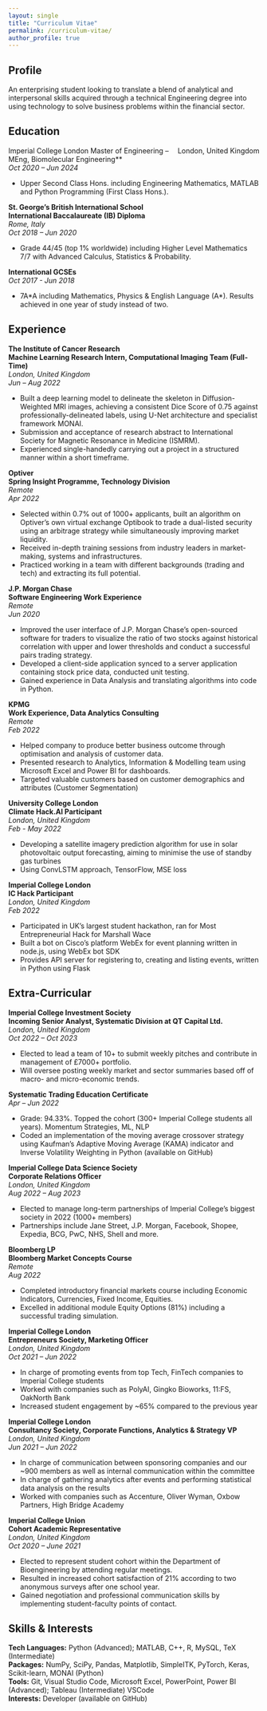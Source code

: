 ```yaml
---
layout: single
title: "Curriculum Vitae"
permalink: /curriculum-vitae/
author_profile: true
---
```


## Profile
An enterprising student looking to translate a blend of analytical and interpersonal skills acquired through a technical Engineering degree into using technology to solve business problems within the financial sector. 

## Education 
Imperial College London <span style="float:right;">London, United Kingdom</span>
Master of Engineering – MEng, Biomolecular Engineering**    
*Oct 2020 – Jun 2024*  
* Upper Second Class Hons. including Engineering Mathematics, MATLAB and Python Programming (First Class Hons.).

**St. George’s British International School  
International Baccalaureate (IB) Diploma**  
*Rome, Italy  
Oct 2018 – Jun 2020*  
* Grade 44/45 (top 1% worldwide) including Higher Level Mathematics 7/7 with Advanced Calculus, Statistics & Probability. 

**International GCSEs**  
*Oct 2017 - Jun 2018*  
* 7A\*A including Mathematics, Physics & English Language (A\*). Results achieved in one year of study instead of two. 

## Experience 
**The Institute of Cancer Research  
Machine Learning Research Intern, Computational Imaging Team (Full-Time)**  
*London, United Kingdom  
Jun – Aug 2022*  
* Built a deep learning model to delineate the skeleton in Diffusion-Weighted MRI images, achieving a consistent Dice Score of 0.75 against professionally-delineated labels, using U-Net architecture and specialist framework MONAI. 
* Submission and acceptance of research abstract to International Society for Magnetic Resonance in Medicine (ISMRM).
* Experienced single-handedly carrying out a project in a structured manner within a short timeframe. 

**Optiver  
Spring Insight Programme, Technology Division**  
*Remote  
Apr 2022*  
* Selected within 0.7% out of 1000+ applicants, built an algorithm on Optiver’s own virtual exchange Optibook to trade a dual-listed security using an arbitrage strategy while simultaneously improving market liquidity. 
* Received in-depth training sessions from industry leaders in market-making, systems and infrastructures. 
* Practiced working in a team with different backgrounds (trading and tech) and extracting its full potential. 

**J.P. Morgan Chase  
Software Engineering Work Experience**  
*Remote  
Jun 2020*  
* Improved the user interface of J.P. Morgan Chase’s open-sourced software for traders to visualize the ratio of two stocks against historical correlation with upper and lower thresholds and conduct a successful pairs trading strategy. 
* Developed a client-side application synced to a server application containing stock price data, conducted unit testing. 
* Gained experience in Data Analysis and translating algorithms into code in Python.

**KPMG  
Work Experience, Data Analytics Consulting**  
*Remote  
Feb 2022*  
* Helped company to produce better business outcome through optimisation and analysis of customer data.
* Presented research to Analytics, Information & Modelling team using Microsoft Excel and Power BI for dashboards.
* Targeted valuable customers based on customer demographics and attributes (Customer Segmentation) 

**University College London  
Climate Hack.AI Participant**  
*London, United Kingdom  
Feb - May 2022*  
* Developing a satellite imagery prediction algorithm for use in solar photovoltaic output forecasting, aiming to minimise the use of standby gas turbines 
* Using ConvLSTM approach, TensorFlow, MSE loss 

**Imperial College London  
IC Hack Participant**  
*London, United Kingdom  
Feb 2022*  
* Participated in UK’s largest student hackathon, ran for Most Entrepreneurial Hack for Marshall Wace 
* Built a bot on Cisco’s platform WebEx for event planning written in node.js, using WebEx bot SDK 
* Provides API server for registering to, creating and listing events, written in Python using Flask 

## Extra-Curricular
**Imperial College Investment Society  
Incoming Senior Analyst, Systematic Division at QT Capital Ltd.**  
*London, United Kingdom  
Oct 2022 – Oct 2023*  
* Elected to lead a team of 10+ to submit weekly pitches and contribute in management of £7000+ portfolio.
* Will oversee posting weekly market and sector summaries based off of macro- and micro-economic trends. 

**Systematic Trading Education Certificate**  
*Apr – Jun 2022*  
* Grade: 94.33%. Topped the cohort (300+ Imperial College students all years). Momentum Strategies, ML, NLP 
* Coded an implementation of the moving average crossover strategy using Kaufman’s Adaptive Moving Average (KAMA) indicator and Inverse Volatility Weighting in Python (available on GitHub)

**Imperial College Data Science Society  
Corporate Relations Officer**  
*London, United Kingdom  
Aug 2022 – Aug 2023*  
* Elected to manage long-term partnerships of Imperial College’s biggest society in 2022 (1000+ members)
* Partnerships include Jane Street, J.P. Morgan, Facebook, Shopee, Expedia, BCG, PwC, NHS, Shell and more.

**Bloomberg LP  
Bloomberg Market Concepts Course**  
*Remote  
Aug 2022*  
* Completed introductory financial markets course including Economic Indicators, Currencies, Fixed Income, Equities. 
* Excelled in additional module Equity Options (81%) including a successful trading simulation. 

**Imperial College London  
Entrepreneurs Society, Marketing Officer**  
*London, United Kingdom  
Oct 2021 – Jun 2022*  
* In charge of promoting events from top Tech, FinTech companies to Imperial College students 
* Worked with companies such as PolyAI, Gingko Bioworks, 11:FS, OakNorth Bank 
* Increased student engagement by ~65% compared to the previous year 

**Imperial College London  
Consultancy Society, Corporate Functions, Analytics & Strategy VP**  
*London, United Kingdom  
Jun 2021 – Jun 2022*  
* In charge of communication between sponsoring companies and our ~900 members as well as internal communication within the committee 
* In charge of gathering analytics after events and performing statistical data analysis on the results 
* Worked with companies such as Accenture, Oliver Wyman, Oxbow Partners, High Bridge Academy

**Imperial College Union  
Cohort Academic Representative**  
*London, United Kingdom  
Oct 2020 – June 2021*  
* Elected to represent student cohort within the Department of Bioengineering by attending regular meetings. 
* Resulted in increased cohort satisfaction of 21% according to two anonymous surveys after one school year. 
* Gained negotiation and professional communication skills by implementing student-faculty points of contact. 

## Skills & Interests 
**Tech Languages:** Python (Advanced); MATLAB, C++, R, MySQL, TeX (Intermediate)  
**Packages:** NumPy, SciPy, Pandas, Matplotlib, SimpleITK, PyTorch, Keras, Scikit-learn, MONAI (Python)  
**Tools:** Git, Visual Studio Code, Microsoft Excel, PowerPoint, Power BI (Advanced); Tableau (Intermediate) VSCode  
**Interests:** Developer (available on GitHub)  
